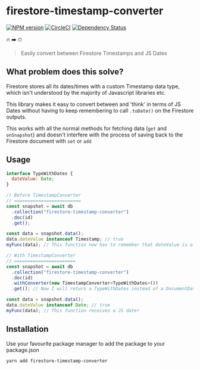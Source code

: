 # firestore-timestamp-converter 
[![NPM version](https://badge.fury.io/js/firestore-timestamp-converter.svg)](https://npmjs.org/package/firestore-timestamp-converter)
[![CircleCI](https://circleci.com/gh/AlexHayton/firestore-timestamp-converter.svg?style=shield)](https://circleci.com/gh/AlexHayton/firestore-timestamp-converter)
[![Dependency Status][daviddm-image]][daviddm-url]

🔥 ➡️ ⏱
> Easily convert between Firestore Timestamps and JS Dates

## What problem does this solve?

Firestore stores all its dates/times with a custom Timestamp data type, which isn't understood by the majority of Javascript libraries etc.

This library makes it easy to convert between and 'think' in terms of JS Dates without having to keep remembering to call `.toDate()` on the Firestore outputs.

This works with all the normal methods for fetching data (`get` and `onSnapshot`) and doesn't interfere with the process of saving back to the Firestore document with `set` or `add`

## Usage

```js
interface TypeWithDates {
  dateValue: Date;
}

// Before TimestampConverter
// =========================
const snapshot = await db
  .collection("firestore-timestamp-converter")
  .doc(id)
  .get();

const data = snapshot.data();
data.dateValue instanceof Timestamp; // true
myFunc(data); // This function now has to remember that dateValue is a Timestamp not a JS date!

// With TimestampConverter
// =======================
const snapshot = await db
  .collection("firestore-timestamp-converter")
  .doc(id)
  .withConverter(new TimestampConverter<TypeWithDates>())
  .get(); // Now I will return a TypeWithDates instead of a DocumentData!

const data = snapshot.data();
data.dateValue instanceof Date; // true
myFunc(data); // This function receives a JS date!
```

## Installation

Use your favourite package manager to add the package to your package.json

```sh
yarn add firestore-timestamp-converter
```

[daviddm-image]: https://david-dm.org/alexhayton/firestore-timestamp-converter.svg?theme=shields.io
[daviddm-url]: https://david-dm.org/alexhayton/firestore-timestamp-converter

